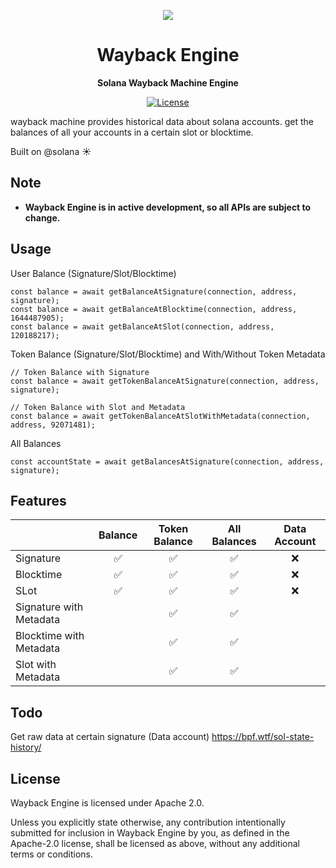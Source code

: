 <p align="center">
  <img src=https://imgur.com/GSSjOR2.jpg>
</p>

<h1 align="center">Wayback Engine</h1>
<p align="center"><strong>Solana Wayback Machine Engine</strong></p>

<div align="center">
  
  <a href="https://opensource.org/licenses/Apache-2.0">![License](https://img.shields.io/badge/License-Apache_2.0-blue.svg)</a>  
  
</div>


wayback machine provides historical data about solana accounts. get the balances of all your accounts in a certain slot or blocktime.

Built on @solana ☀️

## Note
- **Wayback Engine is in active development, so all APIs are subject to change.**

## Usage
User Balance (Signature/Slot/Blocktime)
```
const balance = await getBalanceAtSignature(connection, address, signature);
const balance = await getBalanceAtBlocktime(connection, address, 1644487905);
const balance = await getBalanceAtSlot(connection, address, 120188217);
```

Token Balance (Signature/Slot/Blocktime) and With/Without Token Metadata
```
// Token Balance with Signature
const balance = await getTokenBalanceAtSignature(connection, address, signature);

// Token Balance with Slot and Metadata
const balance = await getTokenBalanceAtSlotWithMetadata(connection, address, 92071481);
```

All Balances
```
const accountState = await getBalancesAtSignature(connection, address, signature);
```

## Features
|                         | Balance | Token Balance | All Balances | Data Account |
|-------------------------|:---------:|:---------------:|:--------------:|:--------------:|
| Signature               |    ✅    |       ✅       |       ✅      |       ❌      |
| Blocktime               |    ✅    |       ✅       |       ✅      |       ❌      |
| SLot                    |    ✅    |       ✅       |       ✅      |       ❌      |
| Signature with Metadata |         |       ✅       |       ✅      |              |
| Blocktime with Metadata |         |       ✅       |       ✅      |              |
| Slot with Metadata      |         |       ✅       |       ✅      |              |

## Todo
Get raw data at certain signature (Data account)
https://bpf.wtf/sol-state-history/

## License
Wayback Engine is licensed under Apache 2.0.

Unless you explicitly state otherwise, any contribution intentionally submitted for inclusion in Wayback Engine by you, as defined in the Apache-2.0 license, shall be licensed as above, without any additional terms or conditions.

